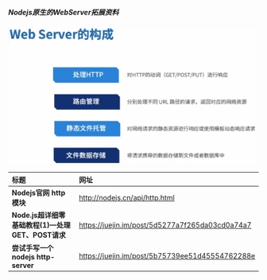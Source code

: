 ##### Nodejs原生的WebServer拓展资料
<div><img src="stic.assets/Snipaste_2023-03-01_14-19-05.png" alt="image-20210423165136401" width="500"/></div>


| 标题                                             | 网址                                            |
| :----------------------------------------------- | :---------------------------------------------- |
| **Nodejs官网 http模块**                          | http://nodejs.cn/api/http.html                  |
| **Node.js超详细零基础教程(1)—处理GET、POST请求** | https://juejin.im/post/5d5277a7f265da03cd0a74a7 |
| **尝试手写一个 nodejs http-server**              | https://juejin.im/post/5b75739ee51d45554762288e |